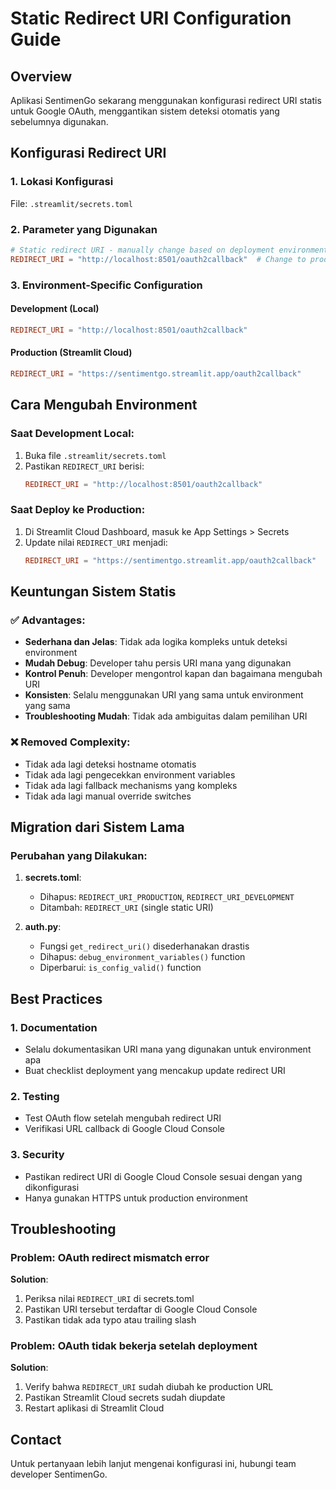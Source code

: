 # Static Redirect URI Configuration Guide

## Overview
Aplikasi SentimenGo sekarang menggunakan konfigurasi redirect URI statis untuk Google OAuth, menggantikan sistem deteksi otomatis yang sebelumnya digunakan.

## Konfigurasi Redirect URI

### 1. Lokasi Konfigurasi
File: `.streamlit/secrets.toml`

### 2. Parameter yang Digunakan
```toml
# Static redirect URI - manually change based on deployment environment
REDIRECT_URI = "http://localhost:8501/oauth2callback"  # Change to production URL when deploying
```

### 3. Environment-Specific Configuration

#### Development (Local)
```toml
REDIRECT_URI = "http://localhost:8501/oauth2callback"
```

#### Production (Streamlit Cloud)
```toml
REDIRECT_URI = "https://sentimentgo.streamlit.app/oauth2callback"
```

## Cara Mengubah Environment

### Saat Development Local:
1. Buka file `.streamlit/secrets.toml`
2. Pastikan `REDIRECT_URI` berisi:
   ```toml
   REDIRECT_URI = "http://localhost:8501/oauth2callback"
   ```

### Saat Deploy ke Production:
1. Di Streamlit Cloud Dashboard, masuk ke App Settings > Secrets
2. Update nilai `REDIRECT_URI` menjadi:
   ```toml
   REDIRECT_URI = "https://sentimentgo.streamlit.app/oauth2callback"
   ```

## Keuntungan Sistem Statis

### ✅ Advantages:
- **Sederhana dan Jelas**: Tidak ada logika kompleks untuk deteksi environment
- **Mudah Debug**: Developer tahu persis URI mana yang digunakan
- **Kontrol Penuh**: Developer mengontrol kapan dan bagaimana mengubah URI
- **Konsisten**: Selalu menggunakan URI yang sama untuk environment yang sama
- **Troubleshooting Mudah**: Tidak ada ambiguitas dalam pemilihan URI

### ❌ Removed Complexity:
- Tidak ada lagi deteksi hostname otomatis
- Tidak ada lagi pengecekkan environment variables
- Tidak ada lagi fallback mechanisms yang kompleks
- Tidak ada lagi manual override switches

## Migration dari Sistem Lama

### Perubahan yang Dilakukan:
1. **secrets.toml**: 
   - Dihapus: `REDIRECT_URI_PRODUCTION`, `REDIRECT_URI_DEVELOPMENT`
   - Ditambah: `REDIRECT_URI` (single static URI)
   
2. **auth.py**:
   - Fungsi `get_redirect_uri()` disederhanakan drastis
   - Dihapus: `debug_environment_variables()` function
   - Diperbarui: `is_config_valid()` function

## Best Practices

### 1. Documentation
- Selalu dokumentasikan URI mana yang digunakan untuk environment apa
- Buat checklist deployment yang mencakup update redirect URI

### 2. Testing
- Test OAuth flow setelah mengubah redirect URI
- Verifikasi URL callback di Google Cloud Console

### 3. Security
- Pastikan redirect URI di Google Cloud Console sesuai dengan yang dikonfigurasi
- Hanya gunakan HTTPS untuk production environment

## Troubleshooting

### Problem: OAuth redirect mismatch error
**Solution**: 
1. Periksa nilai `REDIRECT_URI` di secrets.toml
2. Pastikan URI tersebut terdaftar di Google Cloud Console
3. Pastikan tidak ada typo atau trailing slash

### Problem: OAuth tidak bekerja setelah deployment
**Solution**:
1. Verify bahwa `REDIRECT_URI` sudah diubah ke production URL
2. Pastikan Streamlit Cloud secrets sudah diupdate
3. Restart aplikasi di Streamlit Cloud

## Contact
Untuk pertanyaan lebih lanjut mengenai konfigurasi ini, hubungi team developer SentimenGo.
